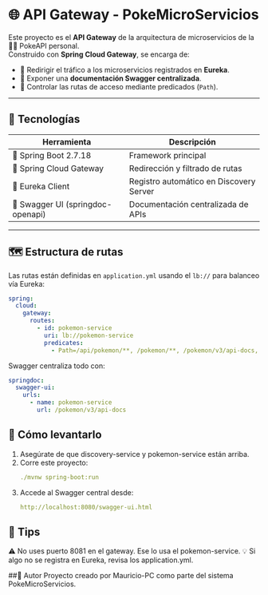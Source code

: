 # 🌐 API Gateway - PokeMicroServicios

Este proyecto es el **API Gateway** de la arquitectura de microservicios de la 🐱‍👤 PokeAPI personal.  
Construido con **Spring Cloud Gateway**, se encarga de:

- 🔀 Redirigir el tráfico a los microservicios registrados en **Eureka**.
- 📄 Exponer una **documentación Swagger centralizada**.
- 🎯 Controlar las rutas de acceso mediante predicados (`Path`).

---

## 🚀 Tecnologías

| Herramienta             | Descripción                             |
|-------------------------|-----------------------------------------|
| 🧰 Spring Boot 2.7.18    | Framework principal                     |
| 🌉 Spring Cloud Gateway | Redirección y filtrado de rutas         |
| 🧭 Eureka Client        | Registro automático en Discovery Server |
| 📘 Swagger UI (springdoc-openapi) | Documentación centralizada de APIs |

---

## 🗺️ Estructura de rutas

Las rutas están definidas en `application.yml` usando el `lb://` para balanceo vía Eureka:

```yaml
spring:
  cloud:
    gateway:
      routes:
        - id: pokemon-service
          uri: lb://pokemon-service
          predicates:
            - Path=/api/pokemon/**, /pokemon/**, /pokemon/v3/api-docs, /pokemon/swagger-ui.html, /pokemon/swagger-ui/**
```

Swagger centraliza todo con:
```yaml
springdoc:
  swagger-ui:
    urls:
      - name: pokemon-service
        url: /pokemon/v3/api-docs
```
## 🧪 Cómo levantarlo
1. Asegúrate de que discovery-service y pokemon-service están arriba.
2. Corre este proyecto:
   ```yaml
   ./mvnw spring-boot:run
   ```
3. Accede al Swagger central desde:
   ```yaml
   http://localhost:8080/swagger-ui.html
   ```
## 🧠 Tips
⚠️ No uses puerto 8081 en el gateway. Ese lo usa el pokemon-service.
💡 Si algo no se registra en Eureka, revisa los application.yml.

##🧙 Autor
Proyecto creado por Mauricio-PC como parte del sistema PokeMicroServicios.

